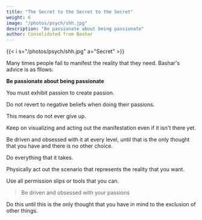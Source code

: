 ```yaml
---
title: "The Secret to the Secret to the Secret"
weight: 6
image: "/photos/psych/shh.jpg"
description: "Be passionate about being passionate"
author: Consolidated from Bashar
---
```


{{< i s="/photos/psych/shh.jpg" a="Secret" >}}

Many times people fail to manifest the reality that they need. Bashar's advice is as fllows:


**Be passionate about being passionate**

You must exhibit passion to create passion.

Do not revert to negative beliefs when doing their passions.

 <!-- 16:42 -->

This means do not ever give up.

Keep on visualizing and acting out the manifestation even if it isn't there yet. 

Be driven and obsessed with it at every level, until that is the only thought that you have and there is no other choice.  

Do everything that it takes. 

Physically act out the scenario that represents the reality that you want. 

Use all permission slips or tools that you can. 

> Be driven and obsessed with your passions



Do this until this is the only thought that you have in mind to the exclusion of other things.




